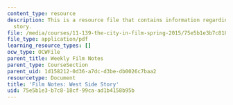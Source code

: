 ```yaml
---
content_type: resource
description: This is a resource file that contains information regarding west side
  story.
file: /media/courses/11-139-the-city-in-film-spring-2015/75e5b1e3b7c818cf99caad1b4158b95b_MIT11_139S15_WestSide2.pdf
file_type: application/pdf
learning_resource_types: []
ocw_type: OCWFile
parent_title: Weekly Film Notes
parent_type: CourseSection
parent_uid: 1d158212-0d36-a7dc-d3be-db0026c7baa2
resourcetype: Document
title: 'Film Notes: West Side Story'
uid: 75e5b1e3-b7c8-18cf-99ca-ad1b4158b95b
---
```

